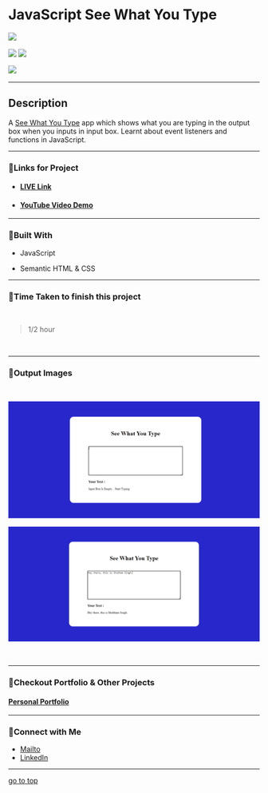 # JavaScript See What You Type

![](https://img.shields.io/badge/See%20What-You%20Type-brightgreen)

![](https://img.shields.io/badge/JavaScript-CSS-yellow)
![](https://img.shields.io/badge/functions-event%20listeners-red)

![](https://img.shields.io/badge/Shubham-Singh-blue)

<hr>

## Description

A [See What You Type](https://typing-proplus.netlify.app/) app which shows what you are typing in the output box when you inputs in input box. Learnt about event listeners and functions in JavaScript.

<hr>


### 📌Links for Project
- #### [LIVE Link](https://typing-proplus.netlify.app/)

- #### [YouTube Video Demo](https://youtu.be/qotjvTG5oQs)

<hr>

### 📌Built With

- JavaScript

- Semantic HTML & CSS

<hr>

### 📌Time Taken to finish this project

<br>

> 1/2 hour

<br>

<hr>

### 📌Output Images

<br>

![opimage](./Image/See-What-You-Type.png)

![opimage1](./Image/See-What-You-Type%20(1).png)

<br>

<hr>

### 📌Checkout Portfolio & Other Projects

#### [Personal Portfolio](https://shubhambhoj.in/)


***
### 📌Connect with Me
* [Mailto](mailto:shubhambhoj3@gmail.com)
* [LinkedIn](https://www.linkedin.com/in/shubham-singh-b122b7171/)

***
[go to top](#javascript-see-what-you-type)